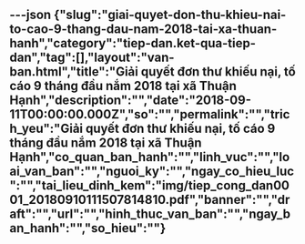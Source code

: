 ---json
{"slug":"giai-quyet-don-thu-khieu-nai-to-cao-9-thang-dau-nam-2018-tai-xa-thuan-hanh","category":"tiep-dan.ket-qua-tiep-dan","tag":[],"layout":"van-ban.html","title":"Giải quyết đơn thư khiếu nại, tố cáo 9 tháng đầu nắm 2018 tại xã Thuận Hạnh","description":"","date":"2018-09-11T00:00:00.000Z","so":"","permalink":"","trich_yeu":"Giải quyết đơn thư khiếu nại, tố cáo 9 tháng đầu nắm 2018 tại xã Thuận Hạnh","co_quan_ban_hanh":"","linh_vuc":"","loai_van_ban":"","nguoi_ky":"","ngay_co_hieu_luc":"","tai_lieu_dinh_kem":"img/tiep_cong_dan0001_20180910111507814810.pdf","banner":"","draft":"","url":"","hinh_thuc_van_ban":"","ngay_ban_hanh":"","so_hieu":""}
---
